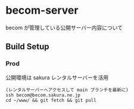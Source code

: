 # becom-server

becom が管理している公開サーバー内容について

## Build Setup

### Prod

公開環境は sakura レンタルサーバーを活用

```console
(レンタルサーバーへアクセスして main ブランチを最新に)
ssh becom@becom.sakura.ne.jp
cd ~/www/ && git fetch && git pull
```

